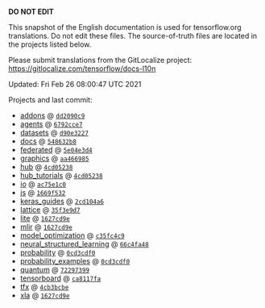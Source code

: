 __DO NOT EDIT__

This snapshot of the English documentation is used for tensorflow.org
translations. Do not edit these files. The source-of-truth files are located in
the projects listed below.

Please submit translations from the GitLocalize project: https://gitlocalize.com/tensorflow/docs-l10n

Updated: Fri Feb 26 08:00:47 UTC 2021

Projects and last commit:

- [addons](https://github.com/tensorflow/addons/tree/master/docs) @ <a href='https://github.com/tensorflow/addons/commit/dd2090c951fe122e5a95a4f1d8caa998017289a7'><code>dd2090c9</code></a>
- [agents](https://github.com/tensorflow/agents/tree/master/docs) @ <a href='https://github.com/tensorflow/agents/commit/6792cce75ee7f1b54e4c0026e9d4f18f610effb7'><code>6792cce7</code></a>
- [datasets](https://github.com/tensorflow/datasets/tree/master/docs) @ <a href='https://github.com/tensorflow/datasets/commit/d90e3227da90c1e455fb304c8b02327204938282'><code>d90e3227</code></a>
- [docs](https://github.com/tensorflow/docs/tree/master/site/en) @ <a href='https://github.com/tensorflow/docs/commit/548632b83fbb97345a7ba6909375a074c348225c'><code>548632b8</code></a>
- [federated](https://github.com/tensorflow/federated/tree/master/docs) @ <a href='https://github.com/tensorflow/federated/commit/5e04e3d4bbd4d41376b02662a8609b5ea7ca3a44'><code>5e04e3d4</code></a>
- [graphics](https://github.com/tensorflow/graphics/tree/master/tensorflow_graphics/g3doc) @ <a href='https://github.com/tensorflow/graphics/commit/aa4669853009b6146bb33770c7b9f89bdb73af33'><code>aa466985</code></a>
- [hub](https://github.com/tensorflow/hub/tree/master/docs) @ <a href='https://github.com/tensorflow/hub/commit/4cd0523856bd8c08888c2fad96ed81f299e8b945'><code>4cd05238</code></a>
- [hub_tutorials](https://github.com/tensorflow/hub/tree/master/examples/colab) @ <a href='https://github.com/tensorflow/hub/commit/4cd0523856bd8c08888c2fad96ed81f299e8b945'><code>4cd05238</code></a>
- [io](https://github.com/tensorflow/io/tree/master/docs) @ <a href='https://github.com/tensorflow/io/commit/ac75e1c0b0c89f5d25db48a3c6218ceeee0c1c6a'><code>ac75e1c0</code></a>
- [js](https://github.com/tensorflow/tfjs-website/tree/master/docs) @ <a href='https://github.com/tensorflow/tfjs-website/commit/1669f53200e3e0e2ee14fffa44054750479084f1'><code>1669f532</code></a>
- [keras_guides](https://github.com/tensorflow/docs/tree/snapshot-keras/site/en/guide/keras) @ <a href='https://github.com/tensorflow/docs/commit/2cd104a6d38a07556c0e2125cb4e16c45c8bc332'><code>2cd104a6</code></a>
- [lattice](https://github.com/tensorflow/lattice/tree/master/docs) @ <a href='https://github.com/tensorflow/lattice/commit/35f3e9d7da7f90a700d7a903e1818e82965f245c'><code>35f3e9d7</code></a>
- [lite](https://github.com/tensorflow/tensorflow/tree/master/tensorflow/lite/g3doc) @ <a href='https://github.com/tensorflow/tensorflow/commit/1627cd9e3685187b95483e96c9f888770505c10e'><code>1627cd9e</code></a>
- [mlir](https://github.com/tensorflow/tensorflow/tree/master/tensorflow/compiler/mlir/g3doc) @ <a href='https://github.com/tensorflow/tensorflow/commit/1627cd9e3685187b95483e96c9f888770505c10e'><code>1627cd9e</code></a>
- [model_optimization](https://github.com/tensorflow/model-optimization/tree/master/tensorflow_model_optimization/g3doc) @ <a href='https://github.com/tensorflow/model-optimization/commit/c35fc4c9245ada8ee8c55ffa62f71e93abb3dbf6'><code>c35fc4c9</code></a>
- [neural_structured_learning](https://github.com/tensorflow/neural-structured-learning/tree/master/g3doc) @ <a href='https://github.com/tensorflow/neural-structured-learning/commit/66c4fa48e05ccbc51c45579de508e18243f3f366'><code>66c4fa48</code></a>
- [probability](https://github.com/tensorflow/probability/tree/master/tensorflow_probability/g3doc) @ <a href='https://github.com/tensorflow/probability/commit/0cd3cdf02e99cdbeb7b1e96bc633d75d1c606841'><code>0cd3cdf0</code></a>
- [probability_examples](https://github.com/tensorflow/probability/tree/master/tensorflow_probability/examples/jupyter_notebooks) @ <a href='https://github.com/tensorflow/probability/commit/0cd3cdf02e99cdbeb7b1e96bc633d75d1c606841'><code>0cd3cdf0</code></a>
- [quantum](https://github.com/tensorflow/quantum/tree/master/docs) @ <a href='https://github.com/tensorflow/quantum/commit/722973994e0775bdc62a1716261e38e4753ec7ad'><code>72297399</code></a>
- [tensorboard](https://github.com/tensorflow/tensorboard/tree/master/docs) @ <a href='https://github.com/tensorflow/tensorboard/commit/ca8117fac1819f8f9a72336450a0ca2c73fd6e3c'><code>ca8117fa</code></a>
- [tfx](https://github.com/tensorflow/tfx/tree/master/docs) @ <a href='https://github.com/tensorflow/tfx/commit/4cb3bcbea1b5ccd16b5360cf11a95704129e2a7f'><code>4cb3bcbe</code></a>
- [xla](https://github.com/tensorflow/tensorflow/tree/master/tensorflow/compiler/xla/g3doc) @ <a href='https://github.com/tensorflow/tensorflow/commit/1627cd9e3685187b95483e96c9f888770505c10e'><code>1627cd9e</code></a>

